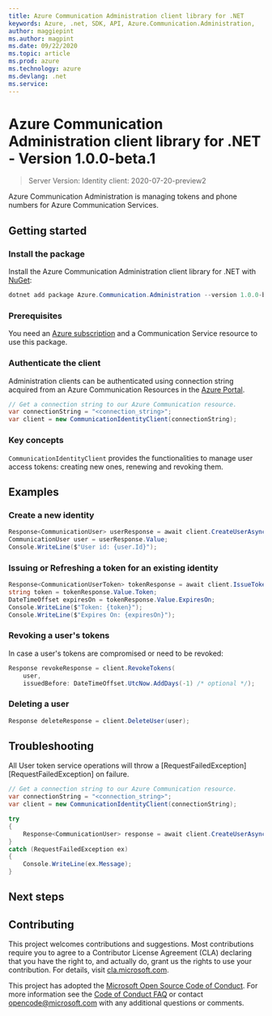 ```yaml
---
title: Azure Communication Administration client library for .NET
keywords: Azure, .net, SDK, API, Azure.Communication.Administration, 
author: maggiepint
ms.author: magpint
ms.date: 09/22/2020
ms.topic: article
ms.prod: azure
ms.technology: azure
ms.devlang: .net
ms.service: 
---
```


# Azure Communication Administration client library for .NET - Version 1.0.0-beta.1 


> Server Version: 
Identity client: 2020-07-20-preview2

Azure Communication Administration is managing tokens and phone numbers for Azure Communication Services.

 <!--[Source code][source]| [Package (NuGet)][package] | [API reference documentation][docs] | [REST API documentation][rest_docs] | [Product documentation][product_docs] -->

## Getting started

### Install the package
Install the Azure Communication Administration client library for .NET with [NuGet][nuget]:

```Powershell
dotnet add package Azure.Communication.Administration --version 1.0.0-beta.1
```

### Prerequisites
You need an [Azure subscription][azure_sub] and a Communication Service resource to use this package.
<!--[Communication Service Resource][communication_resource_docs]-->

<!--To create a new Communication Service, you can use the [Azure Portal][communication_resource_create_portal],
[Azure PowerShell][communication_resource_create_ps], or the [Azure CLI][communication_resource_create_cli].-->

<!--
Here's an example using the Azure CLI:

```Powershell
[To be ADDED]
```
-->

### Authenticate the client

Administration clients can be authenticated using connection string acquired from an Azure Communication Resources in the [Azure Portal][azure_portal].

```C# Snippet:CreateCommunicationIdentityClient
// Get a connection string to our Azure Communication resource.
var connectionString = "<connection_string>";
var client = new CommunicationIdentityClient(connectionString);
```

### Key concepts
`CommunicationIdentityClient` provides the functionalities to manage user access tokens: creating new ones, renewing and revoking them.

## Examples

### Create a new identity
```C# Snippet:CreateCommunicationUserAsync
Response<CommunicationUser> userResponse = await client.CreateUserAsync();
CommunicationUser user = userResponse.Value;
Console.WriteLine($"User id: {user.Id}");
```

### Issuing or Refreshing a token for an existing identity
```C# Snippet:CreateCommunicationTokenAsync
Response<CommunicationUserToken> tokenResponse = await client.IssueTokenAsync(user, scopes: new[] { CommunicationTokenScope.Chat });
string token = tokenResponse.Value.Token;
DateTimeOffset expiresOn = tokenResponse.Value.ExpiresOn;
Console.WriteLine($"Token: {token}");
Console.WriteLine($"Expires On: {expiresOn}");
```

### Revoking a user's tokens
In case a user's tokens are compromised or need to be revoked:
```C# Snippet:RevokeCommunicationUserToken
Response revokeResponse = client.RevokeTokens(
    user,
    issuedBefore: DateTimeOffset.UtcNow.AddDays(-1) /* optional */);
```

### Deleting a user
```C# Snippet:DeleteACommunicationUser
Response deleteResponse = client.DeleteUser(user);
```

## Troubleshooting
All User token service operations will throw a [RequestFailedException][RequestFailedException] on failure.

```C# Snippet:CommunicationIdentityClient_Troubleshooting
// Get a connection string to our Azure Communication resource.
var connectionString = "<connection_string>";
var client = new CommunicationIdentityClient(connectionString);

try
{
    Response<CommunicationUser> response = await client.CreateUserAsync();
}
catch (RequestFailedException ex)
{
    Console.WriteLine(ex.Message);
}
```

## Next steps
<!--* [Read more about Communication user access tokens][user_access_token]-->

## Contributing
This project welcomes contributions and suggestions. Most contributions require you to agree to a Contributor License Agreement (CLA) declaring that you have the right to, and actually do, grant us the rights to use your contribution. For details, visit [cla.microsoft.com][cla].

This project has adopted the [Microsoft Open Source Code of Conduct][coc]. For more information see the [Code of Conduct FAQ][coc_faq] or contact [opencode@microsoft.com][coc_contact] with any additional questions or comments.

<!-- LINKS -->
[azure_sub]: https://azure.microsoft.com/free/
[azure_portal]: https://portal.azure.com
[source]: ../Azure.Communication.Common/src
[cla]: https://cla.microsoft.com
[coc]: https://opensource.microsoft.com/codeofconduct/
[coc_faq]: https://opensource.microsoft.com/codeofconduct/faq/
[coc_contact]: mailto:opencode@microsoft.com
<!-- TODO: [package]: https://www.nuget.org/packages/Azure.Communication.Common/ -->
<!-- TODO: [rest_docs]:  -->
[product_docs]: https://review.docs.microsoft.com/en-us/azure/project-spool/overview?branch=pr-en-us-104477
[nuget]: https://www.nuget.org/
[user_access_token]: https://review.docs.microsoft.com/en-us/azure/project-spool/concepts/authentication?branch=pr-en-us-104477
[communication_resource_docs]: https://review.docs.microsoft.com/en-us/azure/project-spool/quickstarts/get-started?branch=pr-en-us-104477
[communication_resource_create_portal]: https://review.docs.microsoft.com/en-us/azure/project-spool/quickstarts/create-a-communication-resource?branch=pr-en-us-104477
[communication_resource_create_ps]: https://review.docs.microsoft.com/en-us/azure/project-spool/quickstarts/create-a-communication-resource?branch=pr-en-us-104477
[communication_resource_create_cli]: https://review.docs.microsoft.com/en-us/azure/project-spool/quickstarts/create-a-communication-resource?branch=pr-en-us-104477


